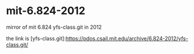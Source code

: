 # mit-6.824-2012
mirror of mit 6.824 yfs-class.git in 2012

the link is 
[yfs-class.git]:https://pdos.csail.mit.edu/archive/6.824-2012/yfs-class.git/
